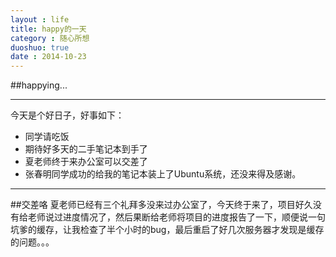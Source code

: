 ```yaml
---
layout : life
title: happy的一天
category : 随心所想
duoshuo: true
date : 2014-10-23
---
```


##happying...

******
今天是个好日子，好事如下：
* 同学请吃饭
* 期待好多天的二手笔记本到手了
* 夏老师终于来办公室可以交差了
* 张春明同学成功的给我的笔记本装上了Ubuntu系统，还没来得及感谢。

******

##交差咯
 夏老师已经有三个礼拜多没来过办公室了，今天终于来了，项目好久没有给老师说过进度情况了，然后果断给老师将项目的进度报告了一下，顺便说一句坑爹的缓存，让我检查了半个小时的bug，最后重启了好几次服务器才发现是缓存的问题。。。


